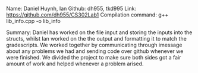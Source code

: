 Name: Daniel Huynh, Ian 
Github: dh955, tkd995
Link: https://github.com/dh955/CS302Lab1
Compilation command: g++ lib_info.cpp -o lib_info

Summary: Daniel has worked on the file input and storing the inputs into the structs, whilst Ian worked on the the output and
formatting it to match the gradescripts. We worked together by communicating through imessage about any problems we had and
sending code over github whenever we were finished. We divided the project to make sure both sides got a fair amount of work 
and helped whenever a problem arised.
